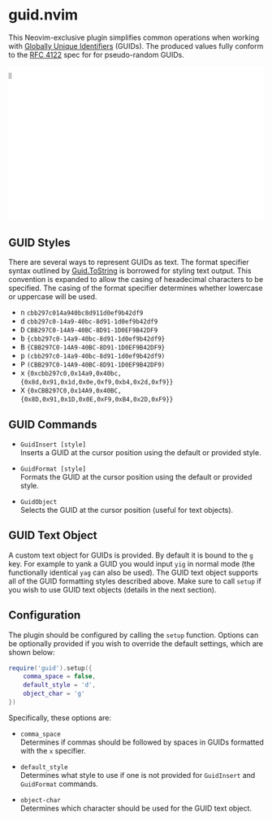 # guid.nvim

This Neovim-exclusive plugin simplifies common operations when working with [Globally Unique
Identifiers](https://en.wikipedia.org/wiki/Universally_unique_identifier) (GUIDs). The produced values fully conform to
the [RFC 4122](https://www.rfc-editor.org/rfc/rfc4122) spec for for pseudo-random GUIDs.

![](img/guid.nvim.gif)

## GUID Styles

There are several ways to represent GUIDs as text. The format specifier syntax outlined by
[Guid.ToString](https://learn.microsoft.com/en-us/dotnet/api/system.guid.tostring?view=net-7.0) is borrowed for styling
text output. This convention is expanded to allow the casing of hexadecimal characters to be specified. The casing of
the format specifier determines whether lowercase or uppercase will be used.

*   <kbd>n</kbd> `cbb297c014a940bc8d911d0ef9b42df9`
*   <kbd>d</kbd> `cbb297c0-14a9-40bc-8d91-1d0ef9b42df9`
*   <kbd>D</kbd> `CBB297C0-14A9-40BC-8D91-1D0EF9B42DF9`
*   <kbd>b</kbd> `{cbb297c0-14a9-40bc-8d91-1d0ef9b42df9}`
*   <kbd>B</kbd> `{CBB297C0-14A9-40BC-8D91-1D0EF9B42DF9}`
*   <kbd>p</kbd> `(cbb297c0-14a9-40bc-8d91-1d0ef9b42df9)`
*   <kbd>P</kbd> `(CBB297C0-14A9-40BC-8D91-1D0EF9B42DF9)`
*   <kbd>x</kbd> `{0xcbb297c0,0x14a9,0x40bc,{0x8d,0x91,0x1d,0x0e,0xf9,0xb4,0x2d,0xf9}}`
*   <kbd>X</kbd> `{0xCBB297C0,0x14A9,0x40BC,{0x8D,0x91,0x1D,0x0E,0xF9,0xB4,0x2D,0xF9}}`

## GUID Commands

*   `GuidInsert [style]` \
    Inserts a GUID at the cursor position using the default or provided style.

*   `GuidFormat [style]` \
    Formats the GUID at the cursor position using the default or provided style.

*   `GuidObject` \
    Selects the GUID at the cursor position (useful for text objects).

## GUID Text Object

A custom text object for GUIDs is provided. By default it is bound to the `g` key. For example to yank a GUID you would
input `yig` in normal mode (the functionally identical `yag` can also be used). The GUID text object supports all of the
GUID formatting styles described above. Make sure to call `setup` if you wish to use GUID text objects (details in the
next section).

## Configuration

The plugin should be configured by calling the `setup` function. Options can be optionally provided if you wish to
override the default settings, which are shown below:

```lua
require('guid').setup({
    comma_space = false,
    default_style = 'd',
    object_char = 'g'
})
```

Specifically, these options are:

*   `comma_space` \
    Determines if commas should be followed by spaces in GUIDs formatted with the `x` specifier.

*   `default_style` \
    Determines what style to use if one is not provided for `GuidInsert` and `GuidFormat` commands.

*   `object-char` \
    Determines which character should be used for the GUID text object.
